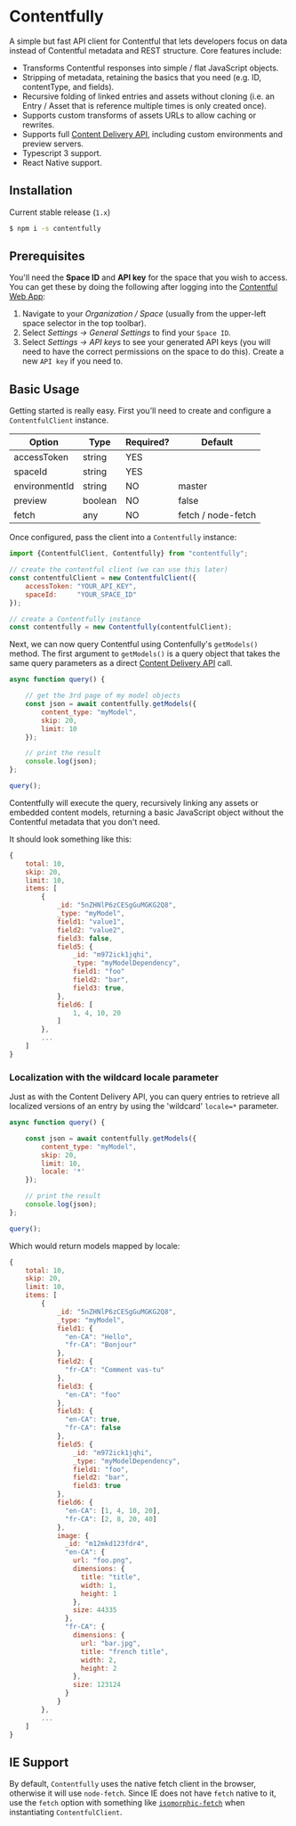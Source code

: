 # Contentfully

A simple but fast API client for Contentful that lets developers focus on data
instead of Contentful metadata and REST structure.  Core features include:

- Transforms Contentful responses into simple / flat JavaScript objects.
- Stripping of metadata, retaining the basics that you need (e.g. ID, contentType, and fields).
- Recursive folding of linked entries and assets without cloning (i.e. an Entry
  / Asset that is reference multiple times is only created once).
- Supports custom transforms of assets URLs to allow caching or rewrites.
- Supports full [Content Delivery API](https://www.contentful.com/developers/docs/references/content-delivery-api/#/reference/search-parameters),
  including custom environments and preview servers.
- Typescript 3 support.
- React Native support.


## Installation

Current stable release (`1.x`)

```sh
$ npm i -s contentfully
```


## Prerequisites

You'll need the **Space ID** and **API key** for the space that you wish to access.
You can get these by doing the following after logging into the 
[Contentful Web App](https://be.contentful.com/login):

1. Navigate to your *Organization / Space* (usually from the upper-left space 
   selector in the top toolbar).
2. Select *Settings &rarr; General Settings* to find your `Space ID`.
3. Select *Settings &rarr; API keys* to see your generated API keys (you will
   need to have the correct permissions on the space to do this).  Create a new
   `API key` if you need to.
   

## Basic Usage

Getting started is really easy. First you'll need to create and configure a 
`ContentfulClient` instance.
 
 | Option        | Type    | Required? | Default            |
 |---------------|---------|-----------|--------------------|
 | accessToken   | string  | YES       |                    |
 | spaceId       | string  | YES       |                    |
 | environmentId | string  | NO        | master             |
 | preview       | boolean | NO        | false              |
 | fetch         | any     | NO        | fetch / node-fetch |
 
 Once configured, pass the client into a `Contentfully` instance:

```javascript
import {ContentfulClient, Contentfully} from "contentfully";

// create the contentful client (we can use this later)
const contentfulClient = new ContentfulClient({
    accessToken: "YOUR_API_KEY",
    spaceId:     "YOUR_SPACE_ID"
});

// create a Contentfully instance
const contentfully = new Contentfully(contentfulClient);
```

Next, we can now query Contentful using Contenfully's `getModels()` method.
The first argument to `getModels()` is a query object that takes the same query
parameters as a direct [Content Delivery API](https://www.contentful.com/developers/docs/references/content-delivery-api/#/reference/search-parameters)
call.

```javascript
async function query() {

    // get the 3rd page of my model objects
    const json = await contentfully.getModels({
        content_type: "myModel",
        skip: 20,
        limit: 10
    });

    // print the result
    console.log(json);
};

query();
```

Contentfully will execute the query, recursively linking any assets or embedded
content models, returning a basic JavaScript object without the Contentful
metadata that you don't need.

It should look something like this:

```javascript
{
    total: 10,
    skip: 20,
    limit: 10,
    items: [
        {
            _id: "5nZHNlP6zCESgGuMGKG2Q8",
            _type: "myModel",
            field1: "value1",
            field2: "value2",
            field3: false,
            field5: {
                _id: "m972ick1jqhi",
                _type: "myModelDependency",
                field1: "foo"
                field2: "bar",
                field3: true,
            },
            field6: [
                1, 4, 10, 20
            ]
        },
        ...
    ]
}

```

### Localization with the wildcard locale parameter
Just as with the Content Delivery API, you can query entries to retrieve all localized versions of an entry by using the 'wildcard' `locale=*` parameter.


```javascript
async function query() {

    const json = await contentfully.getModels({
        content_type: "myModel",
        skip: 20,
        limit: 10,
        locale: '*'
    });

    // print the result
    console.log(json);
};

query();
```

Which would return models mapped by locale:
```javascript
{
    total: 10,
    skip: 20,
    limit: 10,
    items: [
        {
            _id: "5nZHNlP6zCESgGuMGKG2Q8",
            _type: "myModel",
            field1: {
              "en-CA": "Hello",
              "fr-CA": "Bonjour"
            },
            field2: {
              "fr-CA": "Comment vas-tu"
            },
            field3: {
              "en-CA": "foo"
            },
            field3: {
              "en-CA": true,
              "fr-CA": false
            },
            field5: {
                _id: "m972ick1jqhi",
                _type: "myModelDependency",
                field1: "foo",
                field2: "bar",
                field3: true
            },
            field6: {
              "en-CA": [1, 4, 10, 20],
              "fr-CA": [2, 8, 20, 40]
            },
            image: {
              _id: "m12mkd123fdr4", 
              "en-CA": {
                url: "foo.png",
                dimensions: {
                  title: "title",
                  width: 1,
                  height: 1
                },
                size: 44335
              },
              "fr-CA": {
                dimensions: {
                  url: "bar.jpg",
                  title: "french title",
                  width: 2,
                  height: 2
                },
                size: 123124
              }
            }
        },
        ...
    ]
}
```
## IE Support

By default, `Contentfully` uses the native fetch client in the browser, otherwise it will use `node-fetch`. Since IE does not have `fetch` native to it, use the `fetch` option with something like [`isomorphic-fetch`](https://www.npmjs.com/package/isomorphic-fetch) when instantiating `ContentfulClient`.   
